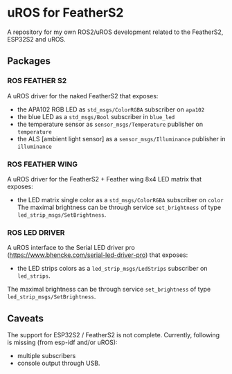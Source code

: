 # uROS for FeatherS2
A repository for my own ROS2/uROS development related to the FeatherS2, ESP32S2 and uROS.

## Packages

### ROS FEATHER S2

A uROS driver for the naked FeatherS2 that exposes:
- the APA102 RGB LED as `std_msgs/ColorRGBA` subscriber on `apa102`
- the blue LED as a `std_msgs/Bool` subscriber in `blue_led`
- the temperature sensor as `sensor_msgs/Temperature` publisher on `temperature`
- the ALS [ambient light sensor] as a `sensor_msgs/Illuminance` publisher in `illuminance`

### ROS FEATHER WING

A uROS driver for the FeatherS2 + Feather wing 8x4 LED matrix that exposes:
- the LED matrix single color as a `std_msgs/ColorRGBA` subscriber on `color`
The maximal brightness can be through service `set_brightness` of type `led_strip_msgs/SetBrightness`.

### ROS LED DRIVER

A uROS interface to the Serial LED driver pro (https://www.bhencke.com/serial-led-driver-pro) that exposes:
- the LED strips colors as a `led_strip_msgs/LedStrips` subscriber on `led_strips`.

The maximal brightness can be through service `set_brightness` of type `led_strip_msgs/SetBrightness`.


## Caveats

The support for ESP32S2 / FeatherS2 is not complete. Currently, following is missing (from esp-idf and/or uROS):
- multiple subscribers
- console output through USB.
